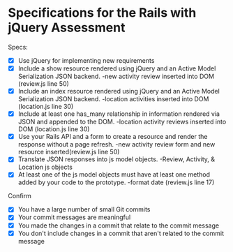 # Specifications for the Rails with jQuery Assessment

Specs:
- [x] Use jQuery for implementing new requirements
- [x] Include a show resource rendered using jQuery and an Active Model Serialization JSON backend.
        -new activity review inserted into DOM (review.js line 50)
- [x] Include an index resource rendered using jQuery and an Active Model Serialization JSON backend.
        -location activities inserted into DOM (location.js line 30)
- [x] Include at least one has_many relationship in information rendered via JSON and appended to the DOM.
        -location activity reviews inserted into DOM (location.js line 30)
- [x] Use your Rails API and a form to create a resource and render the response without a page refresh.
        -new activity review form and new resource inserted(review.js line 50)
- [x] Translate JSON responses into js model objects.
        -Review, Activity, & Location js objects
- [x] At least one of the js model objects must have at least one method added by your code to the prototype.
        -format date (review.js line 17)

Confirm
- [x] You have a large number of small Git commits
- [x] Your commit messages are meaningful
- [x] You made the changes in a commit that relate to the commit message
- [x] You don't include changes in a commit that aren't related to the commit message
